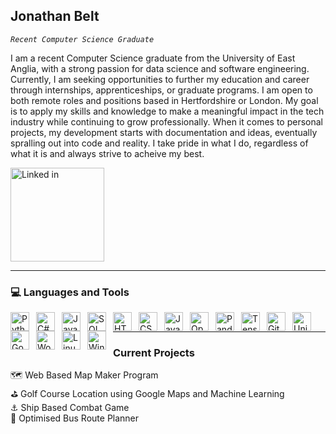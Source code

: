 ## Jonathan Belt

*`Recent Computer Science Graduate`*

I am a recent Computer Science graduate from the University of East Anglia, with a strong passion for data science and software engineering. Currently, I am seeking opportunities to further my education and career through internships, apprenticeships, or graduate programs. I am open to both remote roles and positions based in Hertfordshire or London. My goal is to apply my skills and knowledge to make a meaningful impact in the tech industry while continuing to grow professionally.  When it comes to personal projects, my development starts with documentation and ideas, eventually spralling out into code and reality.  I take pride in what I do, regardless of what it is and always strive to acheive my best.

<a href="https://www.linkedin.com/in/jonathan-belt-68232888/" target="_blank"><img src="https://upload.wikimedia.org/wikipedia/commons/0/01/LinkedIn_Logo.svg" alt="Linked in" width="150" ></a>

---

###  :computer: Languages and Tools

<img align="left" alt="Python" width="30px" style="padding-right:8px;" src="https://cdn.jsdelivr.net/gh/devicons/devicon/icons/python/python-plain.svg" />
<img align="left" alt="C#" width="30px" style="padding-right:8px;" src="https://cdn.jsdelivr.net/gh/devicons/devicon@latest/icons/csharp/csharp-original.svg" />
<img align="left" alt="Java" width="30px" style="padding-right:8px;" src="https://cdn.jsdelivr.net/gh/devicons/devicon/icons/java/java-original.svg"/>
<img align="left" alt="SQL" width="30px" style="padding-right:8px;" src="https://cdn.jsdelivr.net/gh/devicons/devicon/icons/azuresqldatabase/azuresqldatabase-original.svg" />
<img align="left" alt="HTML" width="30px" style="padding-right:8px;" src="https://cdn.jsdelivr.net/gh/devicons/devicon/icons/html5/html5-plain.svg" />
<img align="left" alt="CSS" width="30px" style="padding-right:8px;" src="https://cdn.jsdelivr.net/gh/devicons/devicon/icons/css3/css3-plain.svg" />
<img align="left" alt="JavaScript" width="30px" style="padding-right:8px;" src="https://cdn.jsdelivr.net/gh/devicons/devicon/icons/javascript/javascript-plain.svg" />

<img align="left" alt="OpenCV" width="30px" style="padding-right:8px;" src="https://cdn.jsdelivr.net/gh/devicons/devicon/icons/opencv/opencv-original.svg" />
<img align="left" alt="Pandas" width="30px" style="padding-right:8px;" src="https://cdn.jsdelivr.net/gh/devicons/devicon/icons/pandas/pandas-original.svg" />
<img align="left" alt="Tensorflow" width="30px" style="padding-right:8px;" src="https://cdn.jsdelivr.net/gh/devicons/devicon/icons/tensorflow/tensorflow-original.svg" />

<img align="left" alt="GitHub" width="30px" style="padding-right:8px;" src="https://cdn.jsdelivr.net/gh/devicons/devicon/icons/github/github-original.svg" />
<img align="left" alt="Unity" width="30px" style="padding-right:8px;" src="https://cdn.jsdelivr.net/gh/devicons/devicon/icons/unity/unity-original.svg" />
<img align="left" alt="Godot" width="30px" style="padding-right:8px;" src="https://cdn.jsdelivr.net/gh/devicons/devicon/icons/godot/godot-original.svg" />
<img align="left" alt="Wordpress" width="30px" style="padding-right:8px;" src="https://cdn.jsdelivr.net/gh/devicons/devicon/icons/wordpress/wordpress-original.svg" />

<img align="left" alt="Linux" width="30px" style="padding-right:8px;" src="https://cdn.jsdelivr.net/gh/devicons/devicon/icons/linux/linux-original.svg" />
<img align="left" alt="Windows" width="30px" style="padding-right:8px;" src="https://cdn.jsdelivr.net/gh/devicons/devicon/icons/windows11/windows11-original.svg" />
<br />

---

### Current Projects

🗺️ Web Based Map Maker Program <br />
⛳ Golf Course Location using Google Maps and Machine Learning <br />
⚓ Ship Based Combat Game <br />
🚌 Optimised Bus Route Planner
